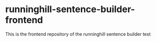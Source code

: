 # runninghill-sentence-builder-frontend
This is the frontend repository of the runninghill sentence builder
test